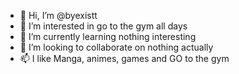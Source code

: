 - 👋 Hi, I’m @byexistt
- 👀 I’m interested in go to the gym all days 
- 🌱 I’m currently learning nothing interesting
- 💞️ I’m looking to collaborate on nothing actually
- 📫 I like Manga, animes, games and GO to the gym 

<!---
byexistt/byexistt is a ✨ special ✨ repository because its `README.md` (this file) appears on your GitHub profile.
You can click the Preview link to take a look at your changes.
![image](https://user-images.githubusercontent.com/110537061/192570057-9ddf6d1b-bb6e-4d01-b070-befad592a202.png)
